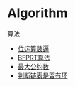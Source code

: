 # Algorithm
算法

* [位运算装逼](https://github.com/islongfei/Blog/blob/master/data-structure/%E4%BD%8D%E8%BF%90%E7%AE%97%E8%A3%85%E9%80%BC.md)
* [BFPRT算法](https://blog.csdn.net/qq_37480159/article/details/76713801)
* [最大公约数](https://github.com/islongfei/Algorithm/blob/master/src/com/longfei/easy/GreatestCommonDivisor.java)
* [判断链表是否有环](https://github.com/islongfei/Algorithm/blob/master/src/com/longfei/easy/LinkedListIsCycle.java)
